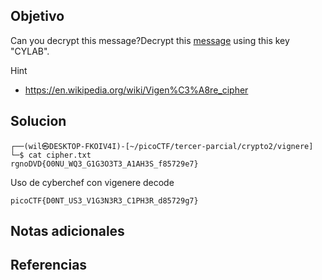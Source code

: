 ## Objetivo
Can you decrypt this message?Decrypt this [message](https://artifacts.picoctf.net/c/159/cipher.txt) using this key "CYLAB".

Hint
- https://en.wikipedia.org/wiki/Vigen%C3%A8re_cipher
## Solucion

```
┌──(wil㉿DESKTOP-FKOIV4I)-[~/picoCTF/tercer-parcial/crypto2/vignere]
└─$ cat cipher.txt
rgnoDVD{O0NU_WQ3_G1G3O3T3_A1AH3S_f85729e7}
```

Uso de cyberchef con vigenere decode

```
picoCTF{D0NT_US3_V1G3N3R3_C1PH3R_d85729g7}
```
## Notas adicionales
## Referencias